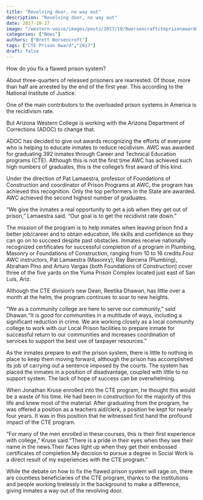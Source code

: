 ```yaml
---
title: "Revolving door, no way out"
description: "Revolving door, no way out"
date: 2017-10-27
image: "/western-voice/images/posts/2017/10/8worsencraftcteprisonawardweb.jpg"
categories: ["News"]
authors: ["Brett Worsencroft"]
tags: ["CTE Prison Award","2017"]
draft: false
---
```

How do you fix a flawed prison system?

About three-quarters of released prisoners are rearrested. Of those, more than half are arrested by the end of the first year. This according to the National Institute of Justice.

One of the main contributors to the overloaded prison systems in America is the recidivism rate.

But Arizona Western College is working with the Arizona Department of Corrections (ADOC) to change that.

ADOC has decided to give out awards recognizing the efforts of everyone who is helping to educate inmates to reduce recidivism. AWC was awarded for graduating 392 inmates through Career and Technical Education programs (CTE). Although this is not the first time AWC has achieved such high numbers of graduates, this is the college’s first award of this kind.

Under the direction of Pat Lamaestra, professor of Foundations of Construction and coordinator of Prison Programs at AWC, the program has achieved this recognition. Only the top performers in the State are awarded. AWC achieved the second highest number of graduates.

“We give the inmates a real opportunity to get a job when they get out of prison,” Lamaestra said. “Our goal is to get the recidivist rate down.”

The mission of the program is to help inmates when leaving prison find a better job/career and to obtain education, life skills and confidence so they can go on to succeed despite past obstacles. Inmates receive nationally recognized certificates for successful completion of a program in Plumbing, Masonry or Foundations of Construction, ranging from 10 to 16 credits.Four AWC instructors, Pat Lamaestra (Masonry), Ray Barcena (Plumbing), Abraham Pino and Arturo Vargas (both Foundations of Construction) cover three of the five yards on the Yuma Prison Complex located just east of San Luis, Ariz.

Although the CTE division’s new Dean, Reetika Dhawan, has little over a month at the helm, the program continues to soar to new heights.

“We as a community college are here to serve our community,” said Dhawan.“It is good for communities in a multitude of ways, including a significant reduction in crime. We are working closely as a local community college to work with our Local Prison facilities to prepare inmate for successful return to our communities and increases coordination of services to support the best use of taxpayer resources.”

As the inmates prepare to exit the prison system, there is little to nothing in place to keep them moving forward, although the prison has accomplished its job of carrying out a sentence imposed by the courts. The system has placed the inmates in a position of disadvantage, coupled with little to no support system. The lack of hope of success can be overwhelming.

When Jonathan Kruse enrolled into the CTE program, he thought this would be a waste of his time. He had been in construction for the majority of this life and knew most of the material. After graduating from the program, he was offered a position as a teachers aid/clerk, a position he kept for nearly four years. It was in this position that he witnessed first hand the profound impact of the CTE program.

“For many of the men enrolled in these courses, this is their first experience with college,” Kruse said.“There is a pride in their eyes when they see their name in the news.Their faces light up when they get their embossed certificates of completion.My decision to pursue a degree in Social Work is a direct result of my experiences with the CTE program.”

While the debate on how to fix the flawed prison system will rage on, there are countless beneficiaries of the CTE program, thanks to the institutions and people working tirelessly in the background to make a difference, giving inmates a way out of the revolving door.